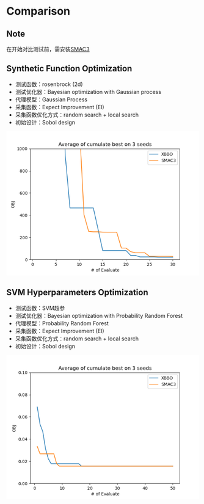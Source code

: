 # Comparison

## Note

在开始对比测试前，需安装[SMAC3](https://github.com/automl/SMAC3)

## Synthetic Function Optimization

- 测试函数：rosenbrock (2d)
- 测试优化器：Bayesian optimization with Gaussian process
- 代理模型：Gaussian Process
- 采集函数：Expect Improvement (EI)
- 采集函数优化方式：random search + local search
- 初始设计：Sobol design

![rosenbrock smac3](../../out/comp_with_smac3.png)

## SVM Hyperparameters Optimization

- 测试函数：SVM超参
- 测试优化器：Bayesian optimization with Probability Random Forest
- 代理模型：Probability Random Forest
- 采集函数：Expect Improvement (EI)
- 采集函数优化方式：random search + local search
- 初始设计：Sobol design

![SVM smac3](../../out/comp_with_smac3_2.png)